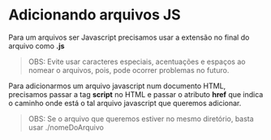 # Adicionando arquivos JS

Para um arquivos ser Javascript precisamos usar a extensão no final do arquivo como **.js**

> OBS: Evite usar caracteres especiais, acentuações e espaços ao nomear o arquivos, pois, pode ocorrer problemas no futuro.

Para adicionarmos um arquivo javascript num documento HTML, precisamos passar a tag **script** no HTML e passar o atributo **href** que indica o caminho onde está o tal arquivo javascript que queremos adicionar.

> OBS: Se o arquivo que queremos estiver no mesmo diretório, basta usar ./nomeDoArquivo